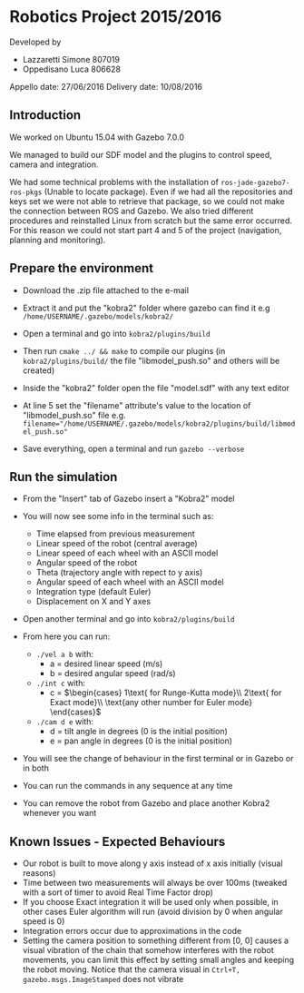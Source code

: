 # Robotics Project 2015/2016

Developed by
- Lazzaretti Simone 807019
- Oppedisano Luca 806628

Appello date: 27/06/2016
Delivery date: 10/08/2016

## Introduction
We worked on Ubuntu 15.04 with Gazebo 7.0.0

We managed to build our SDF model and the plugins to control speed, camera and integration.

We had some technical problems with the installation of `ros-jade-gazebo7-ros-pkgs` (Unable to locate package). Even if we had all the repositories and keys set we were not able to retrieve that package, so we could not make the connection between ROS and Gazebo. We also tried different procedures and reinstalled Linux from scratch but the same error occurred. For this reason we could not start part 4 and 5 of the project (navigation, planning and monitoring).

## Prepare the environment
- Download the .zip file attached to the e-mail
- Extract it and put the "kobra2" folder where gazebo can find it
	e.g `/home/USERNAME/.gazebo/models/kobra2/`

- Open a terminal and go into `kobra2/plugins/build`

- Then run `cmake ../ && make` to compile our plugins
	(in `kobra2/plugins/build/` the file "libmodel_push.so" and others will be created)

- Inside the "kobra2" folder open the file "model.sdf" with any text editor

- At line $5$ set the "filename" attribute's value to the location of "libmodel_push.so" file
	e.g. `filename="/home/USERNAME/.gazebo/models/kobra2/plugins/build/libmodel_push.so"`
- Save everything, open a terminal and run `gazebo --verbose`

## Run the simulation


- From the "Insert" tab of Gazebo insert a "Kobra2" model
- You will now see some info in the terminal such as:
	- Time elapsed from previous measurement
	- Linear speed of the robot (central average)
	- Linear speed of each wheel with an ASCII model
	- Angular speed of the robot
	- Theta (trajectory angle with repect to y axis) 
	- Angular speed of each wheel with an ASCII model
	- Integration type (default Euler)
	- Displacement on X and Y axes

- Open another terminal and go into `kobra2/plugins/build`
- From here you can run:
	-	`./vel a b` with:
		-	a = desired linear speed (m/s)
		-	b = desired angular speed (rad/s)
	-	`./int c` with:
		-	c = $\begin{cases}
		1\text{ for Runge-Kutta mode}\\
		2\text{ for Exact mode}\\
		\text{any other number for Euler mode}
	\end{cases}$
	-	`./cam d e` with:
		-	d = tilt angle in degrees (0 is the initial position)
		-	e = pan angle in degrees (0 is the initial position)
- You will see the change of behaviour in the first terminal or in Gazebo or in both
- You can run the commands in any sequence at any time
- You can remove the robot from Gazebo and place another Kobra2 whenever you want


## Known Issues - Expected Behaviours
- Our robot is built to move along y axis instead of x axis initially (visual reasons)
- Time between two measurements will always be over 100ms (tweaked with a sort of timer to avoid Real Time Factor drop)
- If you choose Exact integration it will be used only when possible, in other cases Euler algorithm will run (avoid division by 0 when angular speed is 0)
- Integration errors occur due to approximations in the code
- Setting the camera position to something different from [0, 0] causes a visual vibration of the chain that somehow interferes with the robot movements, you can limit this effect by setting small angles and keeping the robot moving. Notice that the camera visual in `Ctrl+T, gazebo.msgs.ImageStamped`  does not vibrate
